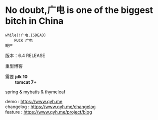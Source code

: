 # No doubt,广电 is one of the biggest bitch in China

```
while(!广电.ISDEAD)
	FUCK 广电
鞭尸
```


版本：6.4 RELEASE

重型博客

需要 **jdk 10**  
&nbsp; &nbsp; &nbsp;&nbsp;&nbsp;  **tomcat 7+**


spring & mybatis & thymeleaf

demo : https://www.qyh.me  
changelog : https://www.qyh.me/changelog  
feature : https://www.qyh.me/project/blog  
